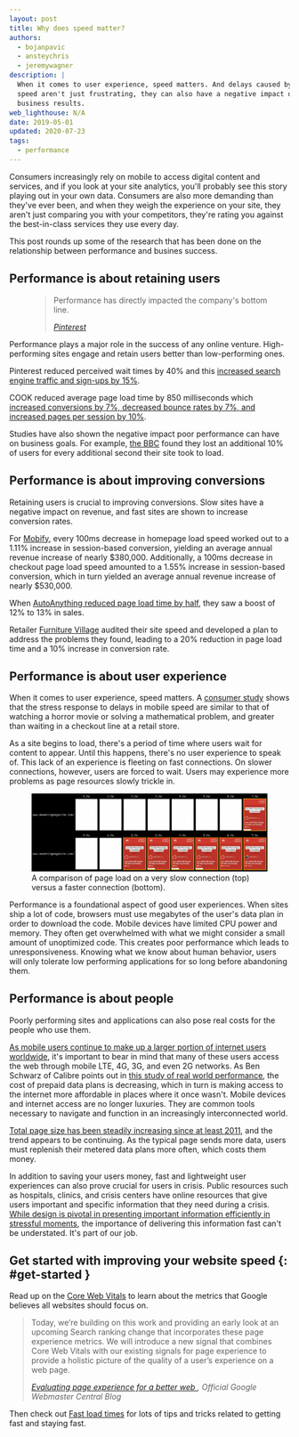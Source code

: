 ```yaml
---
layout: post
title: Why does speed matter?
authors:
  - bojanpavic
  - ansteychris
  - jeremywagner
description: |
  When it comes to user experience, speed matters. And delays caused by mobile
  speed aren't just frustrating, they can also have a negative impact on
  business results.
web_lighthouse: N/A
date: 2019-05-01
updated: 2020-07-23
tags:
  - performance
---
```


Consumers increasingly rely on mobile to access digital content and services,
and if you look at your site analytics,
you'll probably see this story playing out in your own data.
Consumers are also more demanding than they've ever been,
and when they weigh the experience on your site, they aren't just comparing you with your competitors,
they're rating you against the best-in-class services they use every day.

This post rounds up some of the research that has been done on the relationship between performance and busines success.

## Performance is about retaining users

<figure class="w-figure w-figure--inline-right">
  <blockquote>
    <p>
  	Performance has directly impacted the company's bottom line.
    </p>
    <cite>
      <a href="https://www.youtube.com/watch?v=Xryhxi45Q5M&feature=youtu.be&t=1366">Pinterest</a>
    </cite>
  </blockquote>
</figure>

Performance plays a major role in the success of any online venture.
High-performing sites engage and retain users better than low-performing ones.

Pinterest reduced perceived wait times by 40%
and this [increased search engine traffic and sign-ups by 15%](https://medium.com/@Pinterest_Engineering/driving-user-growth-with-performance-improvements-cfc50dafadd7).

COOK reduced average page load time by 850 milliseconds which
[increased conversions by 7%, decreased bounce rates by 7%, and increased pages per session by 10%](https://www.nccgroup.trust/globalassets/resources/uk/case-studies/web-performance/cook-case-study.pdf).

Studies have also shown the negative impact poor performance can have on business goals.
For example, [the BBC](https://www.creativebloq.com/features/how-the-bbc-builds-websites-that-scale)
found they lost an additional 10% of users for every additional second their site took to load.

## Performance is about improving conversions

Retaining users is crucial to improving conversions.
Slow sites have a negative impact on revenue, and fast sites are shown to increase conversion rates.

For [Mobify](http://resources.mobify.com/2016-Q2-mobile-insights-benchmark-report.html),
every 100ms decrease in homepage load speed worked out to a 1.11% increase in session-based conversion,
yielding an average annual revenue increase of nearly $380,000.
Additionally, a 100ms decrease in checkout page load speed amounted to a 1.55% increase in session-based conversion,
which in turn yielded an average annual revenue increase of nearly $530,000.

When [AutoAnything reduced page load time by half](https://www.digitalcommerce360.com/2010/08/19/web-accelerator-revs-conversion-and-sales-autoanything/),
they saw a boost of 12% to 13% in sales.

Retailer [Furniture Village](https://www.thinkwithgoogle.com/intl/en-gb/success-stories/uk-success-stories/furniture-village-and-greenlight-slash-page-load-times-boosting-user-experience/) audited their site speed and developed a plan to address the problems they found,
leading to a 20% reduction in page load time and a 10% increase in conversion rate.

## Performance is about user experience

When it comes to user experience, speed matters.
A [consumer study](https://www.ericsson.com/en/press-releases/2016/2/streaming-delays-mentally-taxing-for-smartphone-users-ericsson-mobility-report)
shows that the stress response to delays in mobile speed are similar to that of watching a horror movie or solving a mathematical problem,
and greater than waiting in a checkout line at a retail store.

As a site begins to load, there's a period of time where users wait for content to appear.
Until this happens, there's no user experience to speak of.
This lack of an experience is fleeting on fast connections.
On slower connections, however, users are forced to wait.
Users may experience more problems as page resources slowly trickle in.

<figure class="w-figure">
  <img src="speed-comparison.png" alt="A comparison of two filmstrip reels
of a page loading. The first shows a page loading on a slow connection, while
the second shows the same page loading on a fast connection.">
  <figcaption>A comparison of page load on a very slow connection
(top) versus a faster connection (bottom).</figcaption>
</figure>

Performance is a foundational aspect of good user experiences.
When sites ship a lot of code, browsers must use megabytes of the user's data plan in order to download the code.
Mobile devices have limited CPU power and memory.
They often get overwhelmed with what we might consider a small amount of unoptimized code.
This creates poor performance which leads to unresponsiveness.
Knowing what we know about human behavior, users will only tolerate low performing applications for so long before abandoning them.

## Performance is about people

Poorly performing sites and applications can also pose real costs for the
people who use them.

[As mobile users continue to make up a larger portion of internet users
worldwide](http://gs.statcounter.com/platform-market-share/desktop-mobile-tablet),
it's important to bear in mind that many of these users access the web through
mobile LTE, 4G, 3G, and even 2G networks.
As Ben Schwarz of Calibre points out in
[this study of real world performance](https://calibreapp.com/blog/beyond-the-bubble),
the cost of prepaid data plans is decreasing,
which in turn is making access to the internet more affordable in places where it once wasn't.
Mobile devices and internet access are no longer luxuries.
They are common tools necessary to navigate and function in an increasingly interconnected world.

[Total page size has been steadily increasing since at least 2011](http://beta.httparchive.org/reports/state-of-the-web#bytesTotal),
and the trend appears to be continuing.
As the typical page sends more data,
users must replenish their metered data plans more often, which costs them money.

In addition to saving your users money,
fast and lightweight user experiences can also prove crucial for users in crisis.
Public resources such as hospitals, clinics,
and crisis centers have online resources that give users important and specific information that they need during a crisis.
[While design is pivotal in presenting important information efficiently in stressful moments](https://aneventapart.com/news/post/eric-meyer-designing-for-crisis),
the importance of delivering this information fast can't be understated.
It's part of our job.

## Get started with improving your website speed {: #get-started }

Read up on the [Core Web Vitals](/vitals/#core-web-vitals) to learn about the metrics
that Google believes all websites should focus on.

<blockquote>
  <p>
	  Today, we’re building on this work and providing an early
	  look at an upcoming Search ranking change that incorporates
	  these page experience metrics. We will introduce a new signal
	  that combines Core Web Vitals with our existing signals for page
	  experience to provide a holistic picture of the quality of a user’s
	  experience on a web page.
  </p>
  <cite>
    <a href="https://webmasters.googleblog.com/2020/05/evaluating-page-experience.html">
      Evaluating page experience for a better web
    </a>, Official Google Webmaster Central Blog
  </cite>
</blockquote>

Then check out [Fast load times](/fast/) for lots of tips and tricks
related to getting fast and staying fast.
